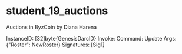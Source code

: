 # student_19_auctions
Auctions in ByzCoin by Diana Harena

InstanceID: [32]byte{GenesisDarcID}
Invoke:
Command: Update
Args: {"Roster": NewRoster}
Signatures: [Sig1]
